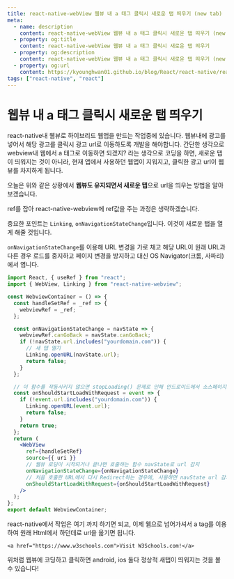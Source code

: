 ```yaml
---
title: react-native-webView 웹뷰 내 a 태그 클릭시 새로운 탭 띄우기 (new tab)
meta:
  - name: description
    content: react-native-webView 웹뷰 내 a 태그 클릭시 새로운 탭 띄우기 (new tab), react native, webview, newtab, onNavigationStateChange, Linking
  - property: og:title
    content: react-native-webView 웹뷰 내 a 태그 클릭시 새로운 탭 띄우기
  - property: og:description
    content: react-native-webView 웹뷰 내 a 태그 클릭시 새로운 탭 띄우기 (new tab), react native, webview, newtab, onNavigationStateChange, Linking
  - property: og:url
    content: https://kyounghwan01.github.io/blog/React/react-native/react-natice-new-tab/
tags: ["react-native", "react"]
---
```


# 웹뷰 내 a 태그 클릭시 새로운 탭 띄우기

react-native내 웹뷰로 하이브리드 웹앱을 만드는 작업중에 있습니다.
웹뷰내에 광고를 넣어서 해당 광고를 클릭시 광고 url로 이동하도록 개발을 해야합니다.
간단한 생각으로 webview내 웹에서 a 태그로 이동하면 되겠지? 라는 생각으로 코딩을 하면, 새로운 탭이 띄워지는 것이 아니라, 현재 앱에서 사용하던 웹앱이 지워지고, 클릭한 광고 url이 웹뷰를 차지하게 됩니다.

오늘은 위와 같은 상황에서 **웹뷰도 유지되면서 새로운 탭**으로 url을 띄우는 방법을 알아보겠습니다.

ref를 잡아 react-native-webview에 ref값을 주는 과정은 생략하겠습니다.

중요한 포인트는 `Linking`, `onNavigationStateChange`입니다. 이것이 새로운 탭을 열게 해줄 것입니다.

`onNavigationStateChange`를 이용해 URL 변경을 가로 채고 해당 URL이 원래 URL과 다른 경우 로드를 중지하고 페이지 변경을 방지하고 대신 OS Navigator(크롬, 사파리)에서 엽니다.

```jsx
import React, { useRef } from "react";
import { WebView, Linking } from "react-native-webview";

const WebviewContainer = () => {
  const handleSetRef = _ref => {
    webviewRef = _ref;
  };

  const onNavigationStateChange = navState => {
    webviewRef.canGoBack = navState.canGoBack;
    if (!navState.url.includes("yourdomain.com")) {
      // 새 탭 열기
      Linking.openURL(navState.url);
      return false;
    }
  };

  // 이 함수를 작동시키지 않으면 stopLoading() 문제로 인해 안드로이드에서 소스페이지의 다른 링크를 탭할 수 없습니다. 그래서 stopLoading를 방지하기 위해 아래 함수를 실행합니다.
  const onShouldStartLoadWithRequest = event => {
    if (!event.url.includes("yourdomain.com")) {
      Linking.openURL(event.url);
      return false;
    }
    return true;
  };
  return (
    <WebView
      ref={handleSetRef}
      source={{ uri }}
      // 웹뷰 로딩이 시작되거나 끝나면 호출하는 함수 navState로 url 감지
      onNavigationStateChange={onNavigationStateChange}
      // 처음 호출한 URL에서 다시 Redirect하는 경우에, 사용하면 navState url 감지
      onShouldStartLoadWithRequest={onShouldStartLoadWithRequest}
    />
  );
};
export default WebviewContainer;
```

react-native에서 작업은 여기 까지 하기면 되고, 이제 웹으로 넘어가셔서 a tag를 이용하여 원래 Html에서 하던데로 url을 옮기면 됩니다.

`<a href="https://www.w3schools.com">Visit W3Schools.com!</a>`

위처럼 웹뷰에 코딩하고 클릭하면 android, ios 둘다 정상적 새탭이 띄워지는 것을 볼 수 있습니다!

<TagLinks />

<Disqus />

